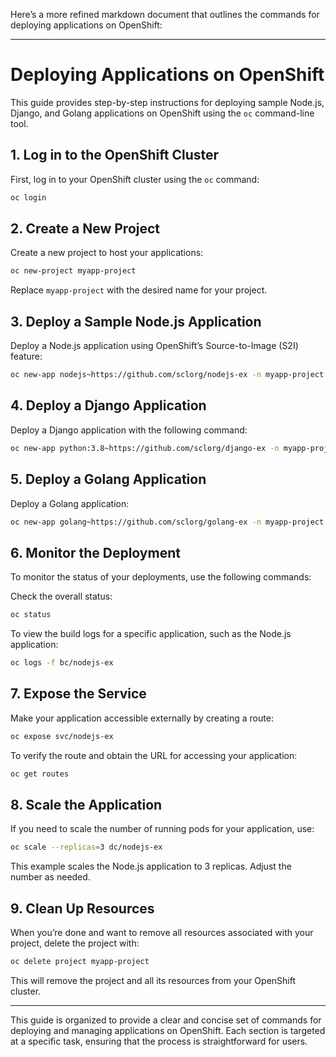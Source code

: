 Here’s a more refined markdown document that outlines the commands for deploying applications on OpenShift:

---

# Deploying Applications on OpenShift

This guide provides step-by-step instructions for deploying sample Node.js, Django, and Golang applications on OpenShift using the `oc` command-line tool.

## 1. Log in to the OpenShift Cluster

First, log in to your OpenShift cluster using the `oc` command:

```bash
oc login
```

## 2. Create a New Project

Create a new project to host your applications:

```bash
oc new-project myapp-project
```

Replace `myapp-project` with the desired name for your project.

## 3. Deploy a Sample Node.js Application

Deploy a Node.js application using OpenShift’s Source-to-Image (S2I) feature:

```bash
oc new-app nodejs~https://github.com/sclorg/nodejs-ex -n myapp-project
```

## 4. Deploy a Django Application

Deploy a Django application with the following command:

```bash
oc new-app python:3.8~https://github.com/sclorg/django-ex -n myapp-project
```

## 5. Deploy a Golang Application

Deploy a Golang application:

```bash
oc new-app golang~https://github.com/sclorg/golang-ex -n myapp-project
```

## 6. Monitor the Deployment

To monitor the status of your deployments, use the following commands:

Check the overall status:

```bash
oc status
```

To view the build logs for a specific application, such as the Node.js application:

```bash
oc logs -f bc/nodejs-ex
```

## 7. Expose the Service

Make your application accessible externally by creating a route:

```bash
oc expose svc/nodejs-ex
```

To verify the route and obtain the URL for accessing your application:

```bash
oc get routes
```

## 8. Scale the Application

If you need to scale the number of running pods for your application, use:

```bash
oc scale --replicas=3 dc/nodejs-ex
```

This example scales the Node.js application to 3 replicas. Adjust the number as needed.

## 9. Clean Up Resources

When you’re done and want to remove all resources associated with your project, delete the project with:

```bash
oc delete project myapp-project
```

This will remove the project and all its resources from your OpenShift cluster.

---

This guide is organized to provide a clear and concise set of commands for deploying and managing applications on OpenShift. Each section is targeted at a specific task, ensuring that the process is straightforward for users.
